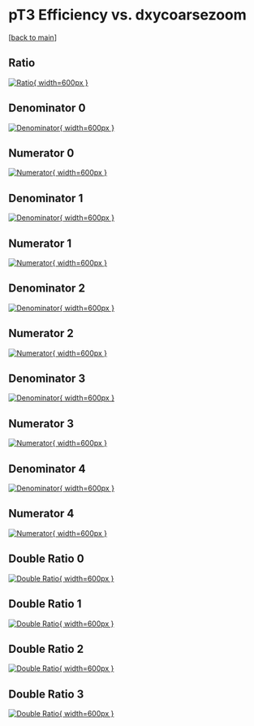 # pT3 Efficiency vs. dxycoarsezoom

[[back to main](./)]



## Ratio

[![Ratio](../mtv/var/pT3_loweta_11_0_eff_dxycoarsezoom.png){ width=600px }](../mtv/var/pT3_loweta_11_0_eff_dxycoarsezoom.pdf)

## Denominator 0

[![Denominator](../mtv/den/pT3_loweta_11_0_eff_dxycoarsezoom_den0.png){ width=600px }](../mtv/den/pT3_loweta_11_0_eff_dxycoarsezoom_den0.pdf)

## Numerator 0

[![Numerator](../mtv/num/pT3_loweta_11_0_eff_dxycoarsezoom_num0.png){ width=600px }](../mtv/num/pT3_loweta_11_0_eff_dxycoarsezoom_num0.pdf)

## Denominator 1

[![Denominator](../mtv/den/pT3_loweta_11_0_eff_dxycoarsezoom_den1.png){ width=600px }](../mtv/den/pT3_loweta_11_0_eff_dxycoarsezoom_den1.pdf)

## Numerator 1

[![Numerator](../mtv/num/pT3_loweta_11_0_eff_dxycoarsezoom_num1.png){ width=600px }](../mtv/num/pT3_loweta_11_0_eff_dxycoarsezoom_num1.pdf)

## Denominator 2

[![Denominator](../mtv/den/pT3_loweta_11_0_eff_dxycoarsezoom_den2.png){ width=600px }](../mtv/den/pT3_loweta_11_0_eff_dxycoarsezoom_den2.pdf)

## Numerator 2

[![Numerator](../mtv/num/pT3_loweta_11_0_eff_dxycoarsezoom_num2.png){ width=600px }](../mtv/num/pT3_loweta_11_0_eff_dxycoarsezoom_num2.pdf)

## Denominator 3

[![Denominator](../mtv/den/pT3_loweta_11_0_eff_dxycoarsezoom_den3.png){ width=600px }](../mtv/den/pT3_loweta_11_0_eff_dxycoarsezoom_den3.pdf)

## Numerator 3

[![Numerator](../mtv/num/pT3_loweta_11_0_eff_dxycoarsezoom_num3.png){ width=600px }](../mtv/num/pT3_loweta_11_0_eff_dxycoarsezoom_num3.pdf)

## Denominator 4

[![Denominator](../mtv/den/pT3_loweta_11_0_eff_dxycoarsezoom_den4.png){ width=600px }](../mtv/den/pT3_loweta_11_0_eff_dxycoarsezoom_den4.pdf)

## Numerator 4

[![Numerator](../mtv/num/pT3_loweta_11_0_eff_dxycoarsezoom_num4.png){ width=600px }](../mtv/num/pT3_loweta_11_0_eff_dxycoarsezoom_num4.pdf)

## Double Ratio 0

[![Double Ratio](../mtv/ratio/pT3_loweta_11_0_eff_dxycoarsezoom_ratio0.png){ width=600px }](../mtv/ratio/pT3_loweta_11_0_eff_dxycoarsezoom_ratio0.pdf)

## Double Ratio 1

[![Double Ratio](../mtv/ratio/pT3_loweta_11_0_eff_dxycoarsezoom_ratio1.png){ width=600px }](../mtv/ratio/pT3_loweta_11_0_eff_dxycoarsezoom_ratio1.pdf)

## Double Ratio 2

[![Double Ratio](../mtv/ratio/pT3_loweta_11_0_eff_dxycoarsezoom_ratio2.png){ width=600px }](../mtv/ratio/pT3_loweta_11_0_eff_dxycoarsezoom_ratio2.pdf)

## Double Ratio 3

[![Double Ratio](../mtv/ratio/pT3_loweta_11_0_eff_dxycoarsezoom_ratio3.png){ width=600px }](../mtv/ratio/pT3_loweta_11_0_eff_dxycoarsezoom_ratio3.pdf)


